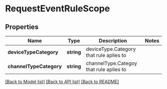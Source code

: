 # RequestEventRuleScope

## Properties
Name | Type | Description | Notes
------------ | ------------- | ------------- | -------------
**deviceTypeCategory** | **string** | deviceType.Category that rule aplies to | 
**channelTypeCategory** | **string** | channelType.Categoy that rule aplies to | 

[[Back to Model list]](../README.md#documentation-for-models) [[Back to API list]](../README.md#documentation-for-api-endpoints) [[Back to README]](../README.md)



